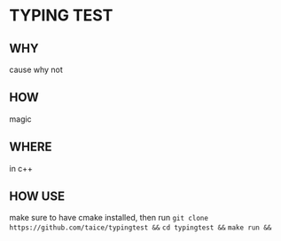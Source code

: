 # TYPING TEST
## WHY
cause why not

## HOW
magic

## WHERE
in c++

## HOW USE
make sure to have cmake installed, then run
`git clone https://github.com/taice/typingtest &&` 
`cd typingtest &&`
`make run &&`

